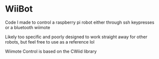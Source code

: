 # WiiBot
Code I made to control a raspberry pi robot either through ssh keypresses or a bluetooth wiimote

Likely too specific and poorly designed to work straight away for other robots, but feel free to use as a reference lol

Wiimote Control is based on the CWiid library
